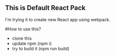 ## This is Default React Pack
I'm trying it to create new React app using webpack.

#How to use this?

- clone this
- update npm (npm i)
- try to build it (npm run build)